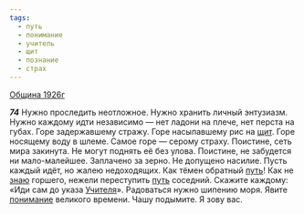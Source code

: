 ```yaml
---
tags:
  - путь
  - понимание
  - учитель
  - щит
  - познание
  - страх
---
```


[Община 1926г](https://127.0.0.1:4002/agni/1926)

___74___
Нужно проследить неотложное. Нужно хранить личный энтузиазм. Нужно каждому идти независимо — нет ладони на плече, нет перста на губах. Горе задержавшему стражу. Горе насыпавшему рис на [щит](../../../tags/#щит). Горе носящему воду в шлеме. Самое горе — серому страху. Поистине, сеть мира закинута. Не могут поднять её без улова. Поистине, не забудется ни мало-малейшее. Заплачено за зерно. Не допущено насилие. Пусть каждый идёт, но жалею недоходящих. Как тёмен обратный [путь](../../../tags/#путь)! Как не [знаю](../../../tags/#познание) горшего, нежели переступить [путь](../../../tags/#путь) соседний. Скажите каждому: «Иди сам до указа [Учителя](../../../tags/#учитель)». Радоваться нужно шипению моря. Явите [понимание](../../../tags/#понимание) великого времени. Чашу подымите. Я зову вас.   

